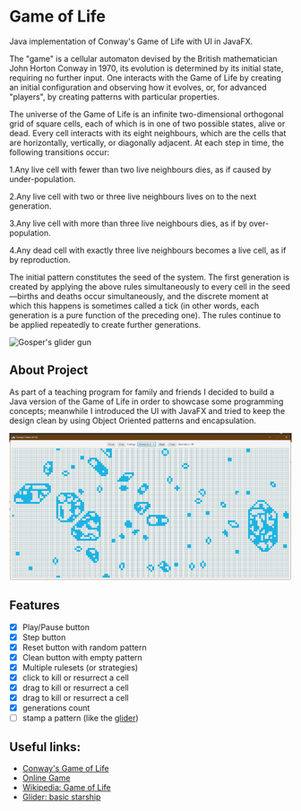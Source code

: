 # Game of Life

Java implementation of Conway's Game of Life with UI in JavaFX.

The "game" is a cellular automaton devised by the British mathematician John Horton Conway in 1970, its evolution is determined by its initial state, requiring no further input. One interacts with the Game of Life by creating an initial configuration and observing how it evolves, or, for advanced "players", by creating patterns with particular properties.

The universe of the Game of Life is an infinite two-dimensional orthogonal grid of square cells, each of which is in one of two possible states, alive or dead. Every cell interacts with its eight neighbours, which are the cells that are horizontally, vertically, or diagonally adjacent. At each step in time, the following transitions occur:

1.Any live cell with fewer than two live neighbours dies, as if caused by under-population.

2.Any live cell with two or three live neighbours lives on to the next generation.

3.Any live cell with more than three live neighbours dies, as if by over-population.

4.Any dead cell with exactly three live neighbours becomes a live cell, as if by reproduction.


The initial pattern constitutes the seed of the system. The first generation is created by applying the above rules simultaneously to every cell in the seed—births and deaths occur simultaneously, and the discrete moment at which this happens is sometimes called a tick (in other words, each generation is a pure function of the preceding one). The rules continue to be applied repeatedly to create further generations.


![Gosper's glider gun](https://upload.wikimedia.org/wikipedia/commons/e/e5/Gospers_glider_gun.gif "Gosper's glider gun")


## About Project

As part of a teaching program for family and friends I decided to build a Java version of the Game of Life in order to showcase some programming concepts; meanwhile I introduced the UI with JavaFX and tried to keep the design clean by using Object Oriented patterns and encapsulation.

![screenshot](sample_screenshot.png)

## Features

- [x] Play/Pause button
- [x] Step button
- [x] Reset button with random pattern
- [x] Clean button with empty pattern
- [x] Multiple rulesets (or strategies)
- [x] click to kill or resurrect a cell
- [x] drag to kill or resurrect a cell
- [x] drag to kill or resurrect a cell
- [x] generations count
- [ ] stamp a pattern (like the [glider](https://conwaylife.com/wiki/Glider))

## Useful links:

- [Conway's Game of Life](https://conwaylife.com/wiki/Conway%27s_Game_of_Life)
- [Online Game](https://conwaylife.com/)
- [Wikipedia: Game of Life](https://omni.wikiwand.com/en/articles/Conway's_Game_of_Life)
- [Glider: basic starship](https://omni.wikiwand.com/en/articles/Glider_(Conway's_Game_of_Life))